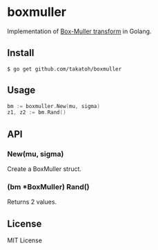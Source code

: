 # boxmuller

Implementation of [Box-Muller transform](https://en.wikipedia.org/wiki/Box%E2%80%93Muller_transform) in Golang.

## Install

    $ go get github.com/takatoh/boxmuller

## Usage

```go
bm := boxmuller.New(mu, sigma)
z1, z2 := bm.Rand()
```

## API

### New(mu, sigma)

Create a BoxMuller struct.

### (bm *BoxMuller) Rand()

Returns 2 values.

## License

MIT License
